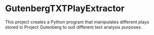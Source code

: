 # GutenbergTXTPlayExtractor

This project creates a Python program that manipulates different plays stored in Project Gutenberg to suit different text analysis purposes.
